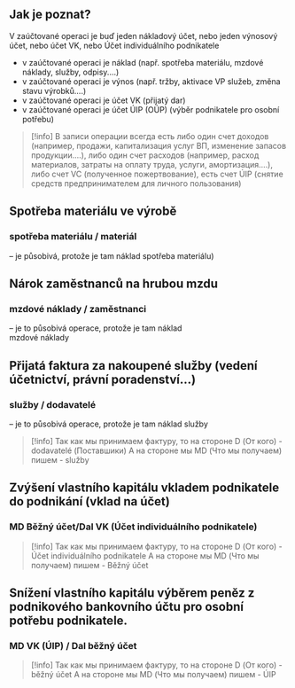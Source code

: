 
## Jak je poznat?
V zaúčtované operaci je buď jeden nákladový účet, nebo jeden výnosový účet, nebo účet VK, nebo Účet individuálního podnikatele  
- v zaúčtované operaci je náklad (např. spotřeba materiálu, mzdové náklady, služby, odpisy....)  
- v zaúčtované operaci je výnos (např. tržby, aktivace VP služeb, změna stavu výrobků....)  
- v zaúčtované operaci je účet VK (přijatý dar)  
- v zaúčtované operaci je účet ÚIP (OÚP) (výběr podnikatele pro osobní potřebu)

>[!info]
>В записи операции всегда есть либо один счет доходов (например, продажи, капитализация услуг ВП, изменение запасов продукции....), либо один счет расходов (например, расход материалов, затраты на оплату труда, услуги, амортизация....), либо счет VC (полученное пожертвование), есть счет ÚIP (снятие средств предпринимателем для личного пользования)  

## Spotřeba materiálu ve výrobě  
### spotřeba materiálu / materiál
– je působivá, protože je tam náklad spotřeba materiálu)


## Nárok zaměstnanců na hrubou mzdu

### mzdové náklady / zaměstnanci
– je to působivá operace, protože je tam náklad  
mzdové náklady

## Přijatá faktura za nakoupené služby (vedení účetnictví, právní poradenství...)

### služby / dodavatelé 
– je to působivá operace, protože je tam náklad služby

>[!info]
>Так как мы принимаем фактуру, то на стороне D (От кого) - dodavatelé (Поставшики)
>А на стороне мы MD (Что мы получаем) пишем - služby

## Zvýšení vlastního kapitálu vkladem podnikatele do podnikání (vklad na účet)

### MD Běžný účet/Dal VK (Účet individuálního podnikatele)

>[!info]
>Так как мы принимаем фактуру, то на стороне D (От кого) - Účet individuálního podnikatele
>А на стороне мы MD (Что мы получаем) пишем - Běžný účet

## Snížení vlastního kapitálu výběrem peněz z podnikového bankovního účtu pro osobní potřebu podnikatele.

### MD VK (ÚIP) / Dal běžný účet

>[!info]
>Так как мы принимаем фактуру, то на стороне D (От кого) - běžný účet 
>А на стороне мы MD (Что мы получаем) пишем - ÚIP

